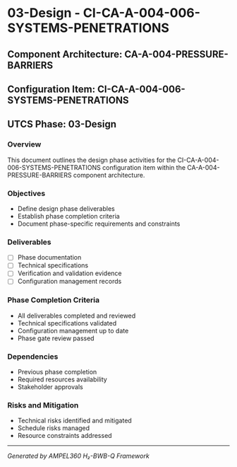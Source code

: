 # 03-Design - CI-CA-A-004-006-SYSTEMS-PENETRATIONS

## Component Architecture: CA-A-004-PRESSURE-BARRIERS
## Configuration Item: CI-CA-A-004-006-SYSTEMS-PENETRATIONS
## UTCS Phase: 03-Design

### Overview
This document outlines the design phase activities for the CI-CA-A-004-006-SYSTEMS-PENETRATIONS configuration item within the CA-A-004-PRESSURE-BARRIERS component architecture.

### Objectives
- Define design phase deliverables
- Establish phase completion criteria
- Document phase-specific requirements and constraints

### Deliverables
- [ ] Phase documentation
- [ ] Technical specifications
- [ ] Verification and validation evidence
- [ ] Configuration management records

### Phase Completion Criteria
- All deliverables completed and reviewed
- Technical specifications validated
- Configuration management up to date
- Phase gate review passed

### Dependencies
- Previous phase completion
- Required resources availability
- Stakeholder approvals

### Risks and Mitigation
- Technical risks identified and mitigated
- Schedule risks managed
- Resource constraints addressed

---
*Generated by AMPEL360 H₂-BWB-Q Framework*
